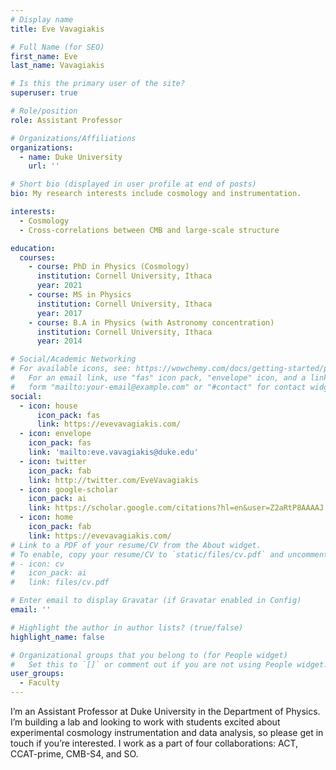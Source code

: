 ```yaml
---
# Display name
title: Eve Vavagiakis

# Full Name (for SEO)
first_name: Eve
last_name: Vavagiakis

# Is this the primary user of the site?
superuser: true

# Role/position
role: Assistant Professor

# Organizations/Affiliations
organizations:
  - name: Duke University
    url: ''

# Short bio (displayed in user profile at end of posts)
bio: My research interests include cosmology and instrumentation.

interests:
  - Cosmology
  - Cross-correlations between CMB and large-scale structure

education:
  courses:
    - course: PhD in Physics (Cosmology)
      institution: Cornell University, Ithaca
      year: 2021
    - course: MS in Physics
      institution: Cornell University, Ithaca
      year: 2017
    - course: B.A in Physics (with Astronomy concentration)
      institution: Cornell University, Ithaca
      year: 2014

# Social/Academic Networking
# For available icons, see: https://wowchemy.com/docs/getting-started/page-builder/#icons
#   For an email link, use "fas" icon pack, "envelope" icon, and a link in the
#   form "mailto:your-email@example.com" or "#contact" for contact widget.
social:
  - icon: house
      icon_pack: fas
      link: https://evevavagiakis.com/
  - icon: envelope
    icon_pack: fas
    link: 'mailto:eve.vavagiakis@duke.edu'
  - icon: twitter
    icon_pack: fab
    link: http://twitter.com/EveVavagiakis
  - icon: google-scholar
    icon_pack: ai
    link: https://scholar.google.com/citations?hl=en&user=Z2aRtP8AAAAJ
  - icon: home
    icon_pack: fab
    link: https://evevavagiakis.com/
# Link to a PDF of your resume/CV from the About widget.
# To enable, copy your resume/CV to `static/files/cv.pdf` and uncomment the lines below.
# - icon: cv
#   icon_pack: ai
#   link: files/cv.pdf

# Enter email to display Gravatar (if Gravatar enabled in Config)
email: ''

# Highlight the author in author lists? (true/false)
highlight_name: false

# Organizational groups that you belong to (for People widget)
#   Set this to `[]` or comment out if you are not using People widget.
user_groups:
  - Faculty
---
```


I’m an Assistant Professor at Duke University in the Department of Physics. I’m building a lab and looking to work with students excited about experimental cosmology instrumentation and data analysis, so please get in touch if you’re interested. I work as a part of four collaborations: ACT, CCAT-prime, CMB-S4, and SO.
